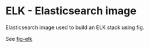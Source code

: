 # ELK - Elasticsearch image

Elasticsearch image used to build an ELK stack using fig.

See [fig-elk](https://github.com/deviantony/fig-elk)


